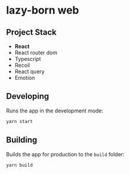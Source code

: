 # lazy-born web

## Project Stack

- **React**
- React router dom
- Typescript
- Recoil
- React query
- Emotion

## Developing

Runs the app in the development mode:

```bash
yarn start
```

## Building

Builds the app for production to the `build` folder:

```bash
yarn build
```
